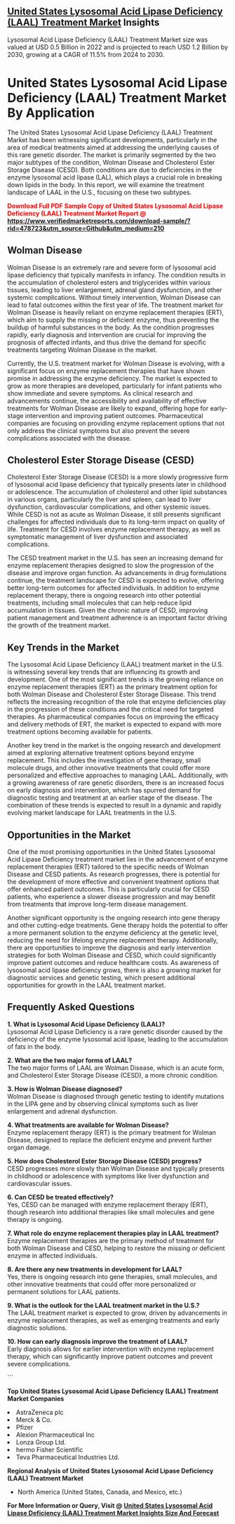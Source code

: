 <h2><a href="https://www.verifiedmarketreports.com/download-sample/?rid=478723&amp;utm_source=Github&amp;utm_medium=210" target="_blank">United States Lysosomal Acid Lipase Deficiency (LAAL) Treatment Market</a> Insights</h2><p>Lysosomal Acid Lipase Deficiency (LAAL) Treatment Market size was valued at USD 0.5 Billion in 2022 and is projected to reach USD 1.2 Billion by 2030, growing at a CAGR of 11.5% from 2024 to 2030.</p><p><h1>United States Lysosomal Acid Lipase Deficiency (LAAL) Treatment Market By Application</h1><p>The United States Lysosomal Acid Lipase Deficiency (LAAL) Treatment Market has been witnessing significant developments, particularly in the area of medical treatments aimed at addressing the underlying causes of this rare genetic disorder. The market is primarily segmented by the two major subtypes of the condition, Wolman Disease and Cholesterol Ester Storage Disease (CESD). Both conditions are due to deficiencies in the enzyme lysosomal acid lipase (LAL), which plays a crucial role in breaking down lipids in the body. In this report, we will examine the treatment landscape of LAAL in the U.S., focusing on these two subtypes.</p><p><strong><p><span class=""><span style="color: #ff0000;"><strong>Download Full PDF Sample Copy of United States Lysosomal Acid Lipase Deficiency (LAAL) Treatment Market Report</strong> @ </span><a href="https://www.verifiedmarketreports.com/download-sample/?rid=478723&amp;utm_source=Github&amp;utm_medium=210" target="_blank">https://www.verifiedmarketreports.com/download-sample/?rid=478723&amp;utm_source=Github&amp;utm_medium=210</a></span></p></strong></p><h2>Wolman Disease</h2><p>Wolman Disease is an extremely rare and severe form of lysosomal acid lipase deficiency that typically manifests in infancy. The condition results in the accumulation of cholesterol esters and triglycerides within various tissues, leading to liver enlargement, adrenal gland dysfunction, and other systemic complications. Without timely intervention, Wolman Disease can lead to fatal outcomes within the first year of life. The treatment market for Wolman Disease is heavily reliant on enzyme replacement therapies (ERT), which aim to supply the missing or deficient enzyme, thus preventing the buildup of harmful substances in the body. As the condition progresses rapidly, early diagnosis and intervention are crucial for improving the prognosis of affected infants, and thus drive the demand for specific treatments targeting Wolman Disease in the market.</p><p>Currently, the U.S. treatment market for Wolman Disease is evolving, with a significant focus on enzyme replacement therapies that have shown promise in addressing the enzyme deficiency. The market is expected to grow as more therapies are developed, particularly for infant patients who show immediate and severe symptoms. As clinical research and advancements continue, the accessibility and availability of effective treatments for Wolman Disease are likely to expand, offering hope for early-stage intervention and improving patient outcomes. Pharmaceutical companies are focusing on providing enzyme replacement options that not only address the clinical symptoms but also prevent the severe complications associated with the disease.</p><h2>Cholesterol Ester Storage Disease (CESD)</h2><p>Cholesterol Ester Storage Disease (CESD) is a more slowly progressive form of lysosomal acid lipase deficiency that typically presents later in childhood or adolescence. The accumulation of cholesterol and other lipid substances in various organs, particularly the liver and spleen, can lead to liver dysfunction, cardiovascular complications, and other systemic issues. While CESD is not as acute as Wolman Disease, it still presents significant challenges for affected individuals due to its long-term impact on quality of life. Treatment for CESD involves enzyme replacement therapy, as well as symptomatic management of liver dysfunction and associated complications.</p><p>The CESD treatment market in the U.S. has seen an increasing demand for enzyme replacement therapies designed to slow the progression of the disease and improve organ function. As advancements in drug formulations continue, the treatment landscape for CESD is expected to evolve, offering better long-term outcomes for affected individuals. In addition to enzyme replacement therapy, there is ongoing research into other potential treatments, including small molecules that can help reduce lipid accumulation in tissues. Given the chronic nature of CESD, improving patient management and treatment adherence is an important factor driving the growth of the treatment market.</p><h2>Key Trends in the Market</h2><p>The Lysosomal Acid Lipase Deficiency (LAAL) treatment market in the U.S. is witnessing several key trends that are influencing its growth and development. One of the most significant trends is the growing reliance on enzyme replacement therapies (ERT) as the primary treatment option for both Wolman Disease and Cholesterol Ester Storage Disease. This trend reflects the increasing recognition of the role that enzyme deficiencies play in the progression of these conditions and the critical need for targeted therapies. As pharmaceutical companies focus on improving the efficacy and delivery methods of ERT, the market is expected to expand with more treatment options becoming available for patients.</p><p>Another key trend in the market is the ongoing research and development aimed at exploring alternative treatment options beyond enzyme replacement. This includes the investigation of gene therapy, small molecule drugs, and other innovative treatments that could offer more personalized and effective approaches to managing LAAL. Additionally, with a growing awareness of rare genetic disorders, there is an increased focus on early diagnosis and intervention, which has spurred demand for diagnostic testing and treatment at an earlier stage of the disease. The combination of these trends is expected to result in a dynamic and rapidly evolving market landscape for LAAL treatments in the U.S.</p><h2>Opportunities in the Market</h2><p>One of the most promising opportunities in the United States Lysosomal Acid Lipase Deficiency treatment market lies in the advancement of enzyme replacement therapies (ERT) tailored to the specific needs of Wolman Disease and CESD patients. As research progresses, there is potential for the development of more effective and convenient treatment options that offer enhanced patient outcomes. This is particularly crucial for CESD patients, who experience a slower disease progression and may benefit from treatments that improve long-term disease management.</p><p>Another significant opportunity is the ongoing research into gene therapy and other cutting-edge treatments. Gene therapy holds the potential to offer a more permanent solution to the enzyme deficiency at the genetic level, reducing the need for lifelong enzyme replacement therapy. Additionally, there are opportunities to improve the diagnosis and early intervention strategies for both Wolman Disease and CESD, which could significantly improve patient outcomes and reduce healthcare costs. As awareness of lysosomal acid lipase deficiency grows, there is also a growing market for diagnostic services and genetic testing, which present additional opportunities for growth in the LAAL treatment market.</p><h2>Frequently Asked Questions</h2><p><strong>1. What is Lysosomal Acid Lipase Deficiency (LAAL)?</strong><br>Lysosomal Acid Lipase Deficiency is a rare genetic disorder caused by the deficiency of the enzyme lysosomal acid lipase, leading to the accumulation of fats in the body.</p><p><strong>2. What are the two major forms of LAAL?</strong><br>The two major forms of LAAL are Wolman Disease, which is an acute form, and Cholesterol Ester Storage Disease (CESD), a more chronic condition.</p><p><strong>3. How is Wolman Disease diagnosed?</strong><br>Wolman Disease is diagnosed through genetic testing to identify mutations in the LIPA gene and by observing clinical symptoms such as liver enlargement and adrenal dysfunction.</p><p><strong>4. What treatments are available for Wolman Disease?</strong><br>Enzyme replacement therapy (ERT) is the primary treatment for Wolman Disease, designed to replace the deficient enzyme and prevent further organ damage.</p><p><strong>5. How does Cholesterol Ester Storage Disease (CESD) progress?</strong><br>CESD progresses more slowly than Wolman Disease and typically presents in childhood or adolescence with symptoms like liver dysfunction and cardiovascular issues.</p><p><strong>6. Can CESD be treated effectively?</strong><br>Yes, CESD can be managed with enzyme replacement therapy (ERT), though research into additional therapies like small molecules and gene therapy is ongoing.</p><p><strong>7. What role do enzyme replacement therapies play in LAAL treatment?</strong><br>Enzyme replacement therapies are the primary method of treatment for both Wolman Disease and CESD, helping to restore the missing or deficient enzyme in affected individuals.</p><p><strong>8. Are there any new treatments in development for LAAL?</strong><br>Yes, there is ongoing research into gene therapies, small molecules, and other innovative treatments that could offer more personalized or permanent solutions for LAAL patients.</p><p><strong>9. What is the outlook for the LAAL treatment market in the U.S.?</strong><br>The LAAL treatment market is expected to grow, driven by advancements in enzyme replacement therapies, as well as emerging treatments and early diagnostic solutions.</p><p><strong>10. How can early diagnosis improve the treatment of LAAL?</strong><br>Early diagnosis allows for earlier intervention with enzyme replacement therapy, which can significantly improve patient outcomes and prevent severe complications.</p>```</p><p><strong>Top United States Lysosomal Acid Lipase Deficiency (LAAL) Treatment Market Companies</strong></p><div data-test-id=""><p><li>AstraZeneca plc</li><li> Merck & Co.</li><li> Pfizer</li><li> Alexion Pharmaceutical Inc</li><li> Lonza Group Ltd.</li><li> hermo Fisher Scientific</li><li> Teva Pharmaceutical Industries Ltd.</li></p><div><strong>Regional Analysis of&nbsp;United States Lysosomal Acid Lipase Deficiency (LAAL) Treatment Market</strong></div><ul><li dir="ltr"><p dir="ltr">North America&nbsp;(United States, Canada, and Mexico, etc.)</p></li></ul><p><strong>For More Information or Query, Visit @&nbsp;</strong><strong><a href="https://www.verifiedmarketreports.com/product/lysosomal-acid-lipase-deficiency-laal-treatment-market-size-and-forecast/?utm_source=Github&amp;utm_medium=210" target="_blank">United States Lysosomal Acid Lipase Deficiency (LAAL) Treatment Market Insights Size And Forecast</a></strong></p></div>
